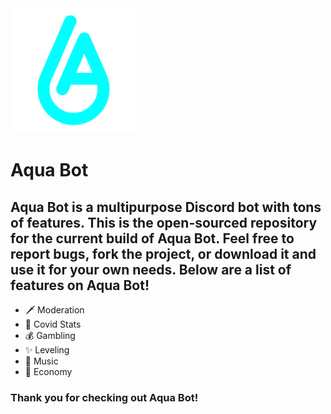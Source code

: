 <img src="AquaBot.png" width="200"/>

# Aqua Bot

## Aqua Bot is a multipurpose Discord bot with tons of features. This is the open-sourced repository for the current build of Aqua Bot. Feel free to report bugs, fork the project, or download it and use it for your own needs. Below are a list of features on Aqua Bot!

- 🗡️ Moderation
- 🦠 Covid Stats
- 💰 Gambling
- ✨ Leveling
- 🎵 Music
- 💸 Economy

### Thank you for checking out Aqua Bot!